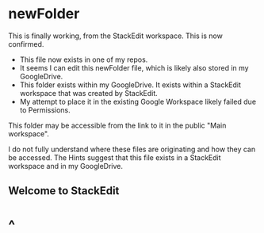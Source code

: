 # newFolder

This is finally working, from the StackEdit workspace.  This is now confirmed.

* This file now exists in one of my repos.
* It seems I can edit this newFolder file, which is likely also stored in my GoogleDrive.
* This folder exists within my GoogleDrive.  It exists within a StackEdit workspace that was created by StackEdit.
* My attempt to place it in the existing Google Workspace likely failed due to Permissions.

This folder may be accessible from the link to it in the public "Main workspace".

I do not fully understand where these files are originating and how they can be accessed.  The Hints suggest that this file exists in a StackEdit workspace and in my GoogleDrive.


## Welcome to StackEdit

# ^


<!--stackedit_data:
eyJoaXN0b3J5IjpbNzkwMDI3MjM5LC0yMDY4MTE1MTM1LC0xNT
kzNjkwMDA0LDE1NzM0OTM4NzJdfQ==
-->